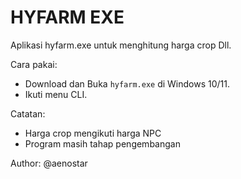 # HYFARM EXE

Aplikasi hyfarm.exe untuk menghitung harga crop Dll.

Cara pakai:
- Download dan Buka `hyfarm.exe` di Windows 10/11.
- Ikuti menu CLI.

Catatan:
- Harga crop mengikuti harga NPC
- Program masih tahap pengembangan

Author: @aenostar
